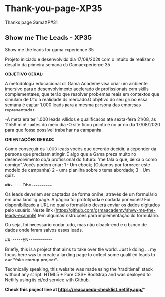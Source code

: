 # Thank-you-page-XP35
Thanks page GamaXP#31


## Show me The Leads - XP35
Show me the leads for gama experience 35

Projeto iniciado e desenvolvido dia 17/08/2020 com o intuito de realizar o desafio da primeira semana do Gamaexperience 35

**OBJETIVO GERAL:** 

A metodologia educacional da Gama Academy visa criar um ambiente imersivo para o desenvolvimento acelerado de profissionais com skills complementares, que terão que resolver problemas reais em contextos que simulam de fato a realidade do mercado.O objetivo do seu grupo essa semana é captar 1.000 leads para a mesma persona das empresas representadas:

-A meta era ter 1.000 leads válidos e qualificados até sexta-feira 21/08, às 11h59 min! -antes do meio dia -O site ficou pronto e no ar no dia 17/08/2020 para que fosse possível trabalhar na campanha.

**ORIENTAÇÕES GERAIS:**

Como conseguir os 1.000 leads vocês que deverão decidir, a depender da persona que precisam atingir. É algo que a Gama preza muito no desenvolvimento do/a profissional do futuro: "me fala o quê, deixa o como comigo".Vocês podem criar: 1 - Um ebook; (Optamos por fornecer este modelo de campanha) 2 - uma planilha sobre o tema abordado; 3 - Um quiz.

##------Obs ----------

Os leads deveriam ser captados de forma online, através de um formulário em uma landing page. A página foi prototipada e codada por vocês! Foi disponibilizado a URL no qual o formulário deverá enviar os dados digitados pelo usuário. Neste link (https://github.com/gamaacademy/show-me-the-leads-example) tem algumas instruções para implementação do formulário.

Ou seja, foi necessário codar tudo, mas não o back-end e o banco de dados onde foram salvos esses leads.

##------EN------------

Briefly, this is a project that aims to take over the world. Just kidding ... my focus here was to create a landing page to collect some qualified leads to our "fake startup project".

Technically speaking, this website was made using the 'traditional' stack without any script: HTML5 + Pure CSS+ Bootstrap and was deployed to Netlify using its ci/cd service with Github.

**Check this project live at https://reacaoedu-checklist.netlify.app/***
